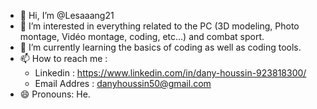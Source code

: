 - 👋 Hi, I’m @Lesaaang21
- 👀 I’m interested in everything related to the PC (3D modeling, Photo montage, Vidéo montage, coding, etc...) and combat sport.
- 🌱 I’m currently learning the basics of coding as well as coding tools.
- 📫 How to reach me :
    - Linkedin : https://www.linkedin.com/in/dany-houssin-923818300/
    - Email Addres : danyhoussin50@gmail.com
- 😄 Pronouns: He.

<!---
Lesaaang21/Lesaaang21 is a ✨ special ✨ repository because its `README.md` (this file) appears on your GitHub profile.
You can click the Preview link to take a look at your changes.
--->
